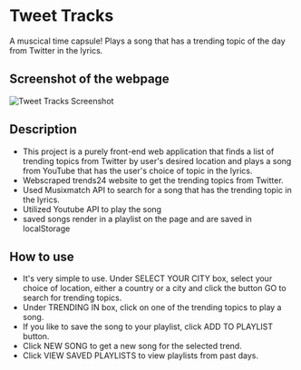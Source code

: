 # Tweet Tracks
A muscical time capsule! Plays a song that has a trending topic of the day from Twitter in the lyrics.

<!-- edit this part -->
## Screenshot of the webpage
![Tweet Tracks Screenshot](./assets/images/tweet-tracks-img.png")

## Description
- This project is a purely front-end web application that finds a list of trending topics from Twitter by user's desired location and plays a song from YouTube that has the user's choice of topic in the lyrics.
- Webscraped trends24 website to get the trending topics from Twitter.
- Used Musixmatch API to search for a song that has the trending topic in the lyrics.
- Utilized Youtube API to play the song
- saved songs render in a playlist on the page and are saved in localStorage

## How to use
- It's very simple to use. Under SELECT YOUR CITY box, select your choice of location, either a country or a city and click the button GO to search for trending topics.
- Under TRENDING IN box, click on one of the trending topics to play a song.
- If you like to save the song to your playlist, click ADD TO PLAYLIST button.
- Click NEW SONG to get a new song for the selected trend.
- Click VIEW SAVED PLAYLISTS to view playlists from past days.

